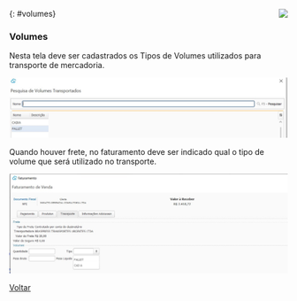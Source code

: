 <a href="http://docs.continentenuvem.com.br/dicas.html#dicas"><img align="right" src="http://docs.continentenuvem.com.br/images/dicas.jpg"></a>



{: #volumes}

### Volumes

Nesta tela deve ser cadastrados os Tipos de Volumes utilizados para transporte de mercadoria.

![](images/estoque_volumes.jpg)

Quando houver frete, no faturamento deve ser indicado qual o tipo de volume que será utilizado no transporte.

![](images/estoque_volumes_faturamento.jpg)



[Voltar](estoque.md#estoque)

